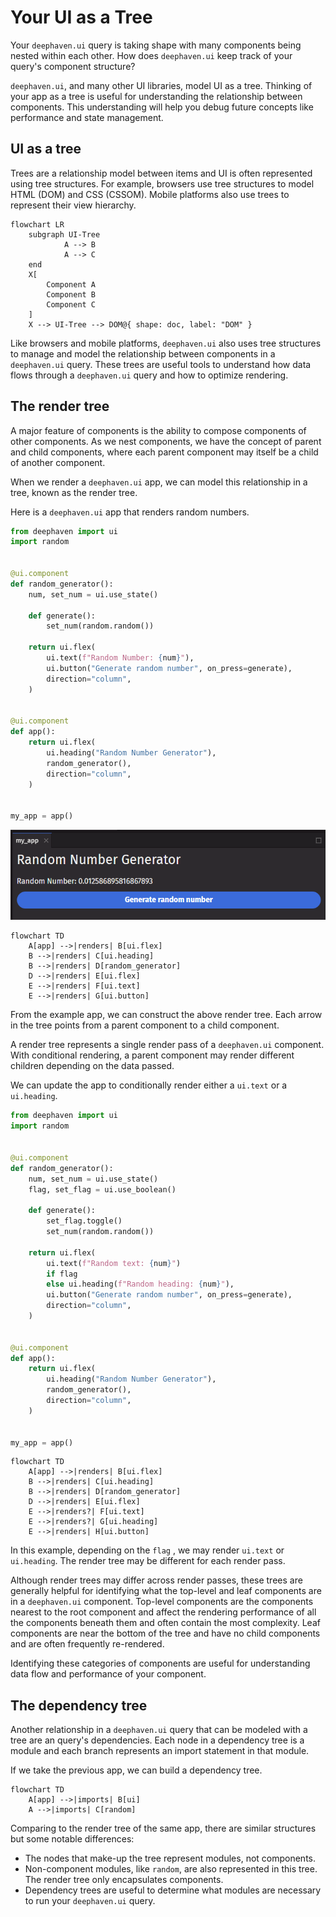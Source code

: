 # Your UI as a Tree

Your `deephaven.ui` query is taking shape with many components being nested within each other. How does `deephaven.ui` keep track of your query's component structure?

`deephaven.ui`, and many other UI libraries, model UI as a tree. Thinking of your app as a tree is useful for understanding the relationship between components. This understanding will help you debug future concepts like performance and state management.

## UI as a tree

Trees are a relationship model between items and UI is often represented using tree structures. For example, browsers use tree structures to model HTML (DOM) and CSS (CSSOM). Mobile platforms also use trees to represent their view hierarchy.

```mermaid
flowchart LR
    subgraph UI-Tree
            A --> B
            A --> C
    end
    X[
        Component A
        Component B
        Component C
    ]
    X --> UI-Tree --> DOM@{ shape: doc, label: "DOM" }
```

Like browsers and mobile platforms, `deephaven.ui` also uses tree structures to manage and model the relationship between components in a `deephaven.ui` query. These trees are useful tools to understand how data flows through a `deephaven.ui` query and how to optimize rendering.

## The render tree

A major feature of components is the ability to compose components of other components. As we nest components, we have the concept of parent and child components, where each parent component may itself be a child of another component.

When we render a `deephaven.ui` app, we can model this relationship in a tree, known as the render tree.

Here is a `deephaven.ui` app that renders random numbers.

```python
from deephaven import ui
import random


@ui.component
def random_generator():
    num, set_num = ui.use_state()

    def generate():
        set_num(random.random())

    return ui.flex(
        ui.text(f"Random Number: {num}"),
        ui.button("Generate random number", on_press=generate),
        direction="column",
    )


@ui.component
def app():
    return ui.flex(
        ui.heading("Random Number Generator"),
        random_generator(),
        direction="column",
    )


my_app = app()
```

![my_app](../_assets/your_ui_as_a_tree1.png)

```mermaid
flowchart TD
    A[app] -->|renders| B[ui.flex]
    B -->|renders| C[ui.heading]
    B -->|renders| D[random_generator]
    D -->|renders| E[ui.flex]
    E -->|renders| F[ui.text]
    E -->|renders| G[ui.button]
```

From the example app, we can construct the above render tree. Each arrow in the tree points from a parent component to a child component.

A render tree represents a single render pass of a `deephaven.ui` component. With conditional rendering, a parent component may render different children depending on the data passed.

We can update the app to conditionally render either a `ui.text` or a `ui.heading`.

```python
from deephaven import ui
import random


@ui.component
def random_generator():
    num, set_num = ui.use_state()
    flag, set_flag = ui.use_boolean()

    def generate():
        set_flag.toggle()
        set_num(random.random())

    return ui.flex(
        ui.text(f"Random text: {num}")
        if flag
        else ui.heading(f"Random heading: {num}"),
        ui.button("Generate random number", on_press=generate),
        direction="column",
    )


@ui.component
def app():
    return ui.flex(
        ui.heading("Random Number Generator"),
        random_generator(),
        direction="column",
    )


my_app = app()
```

```mermaid
flowchart TD
    A[app] -->|renders| B[ui.flex]
    B -->|renders| C[ui.heading]
    B -->|renders| D[random_generator]
    D -->|renders| E[ui.flex]
    E -->|renders?| F[ui.text]
    E -->|renders?| G[ui.heading]
    E -->|renders| H[ui.button]
```

In this example, depending on the `flag` , we may render `ui.text` or `ui.heading`. The render tree may be different for each render pass.

Although render trees may differ across render passes, these trees are generally helpful for identifying what the top-level and leaf components are in a `deephaven.ui` component. Top-level components are the components nearest to the root component and affect the rendering performance of all the components beneath them and often contain the most complexity. Leaf components are near the bottom of the tree and have no child components and are often frequently re-rendered.

Identifying these categories of components are useful for understanding data flow and performance of your component.

## The dependency tree

Another relationship in a `deephaven.ui` query that can be modeled with a tree are an query's dependencies. Each node in a dependency tree is a module and each branch represents an import statement in that module.

If we take the previous app, we can build a dependency tree.

```mermaid
flowchart TD
    A[app] -->|imports| B[ui]
    A -->|imports| C[random]
```

Comparing to the render tree of the same app, there are similar structures but some notable differences:

- The nodes that make-up the tree represent modules, not components.
- Non-component modules, like `random`, are also represented in this tree. The render tree only encapsulates components.
- Dependency trees are useful to determine what modules are necessary to run your `deephaven.ui` query.
